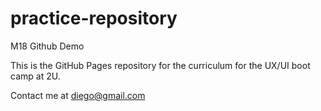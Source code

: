 # practice-repository
M18 Github Demo

This is the GitHub Pages repository for the curriculum for the UX/UI boot camp at 2U.

Contact me at diego@gmail.com
